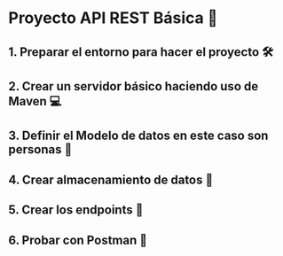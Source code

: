 # Proyecto API REST Básica 🚀

## 1. Preparar el entorno para hacer el proyecto 🛠️

## 2. Crear un servidor básico haciendo uso de Maven 💻

## 3. Definir el Modelo de datos en este caso son personas 👥

## 4. Crear almacenamiento de datos 💾

## 5. Crear los endpoints 🔧

## 6. Probar con Postman 🧪

